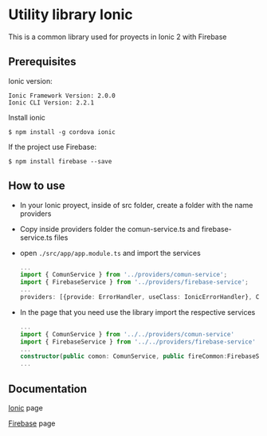 # Utility library Ionic

This is a common library used for proyects in Ionic 2 with Firebase

## Prerequisites
Ionic version:
```
Ionic Framework Version: 2.0.0
Ionic CLI Version: 2.2.1
```
Install ionic
````
$ npm install -g cordova ionic
````

 
If the project use Firebase:
```
$ npm install firebase --save
```

##  How to use
*   In your Ionic proyect, inside of src folder, create a folder with the name providers
*   Copy inside providers folder the comun-service.ts and firebase-service.ts files
*   open `./src/app/app.module.ts` and import the services

    ```typescript
    ...
    import { ComunService } from '../providers/comun-service';
    import { FirebaseService } from '../providers/firebase-service';
    ...
    providers: [{provide: ErrorHandler, useClass: IonicErrorHandler}, ComunService,FirebaseService]
    ```
*   In the page that you need use the library import the respective services

    ```typescript
    ...
    import { ComunService } from '../../providers/comun-service'
    import { FirebaseService } from '../../providers/firebase-service'
    ...
    constructor(public comon: ComunService, public fireCommon:FirebaseService){}
    ...
    ```

## Documentation
[Ionic](http://ionicframework.com/) page

[Firebase](https://firebase.google.com/docs/server/setup) page
